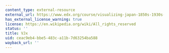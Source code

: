 ```yaml
---
content_type: external-resource
external_url: https://www.edx.org/course/visualizing-japan-1850s-1930s-harvardx-mitx-vjx-2#.VAYUf0unmEw
has_external_license_warning: true
license: https://en.wikipedia.org/wiki/All_rights_reserved
status: ''
title: VJx
uid: ceac9eb4-bbe5-483c-a11b-7d63254ba588
wayback_url: ''
---
```


